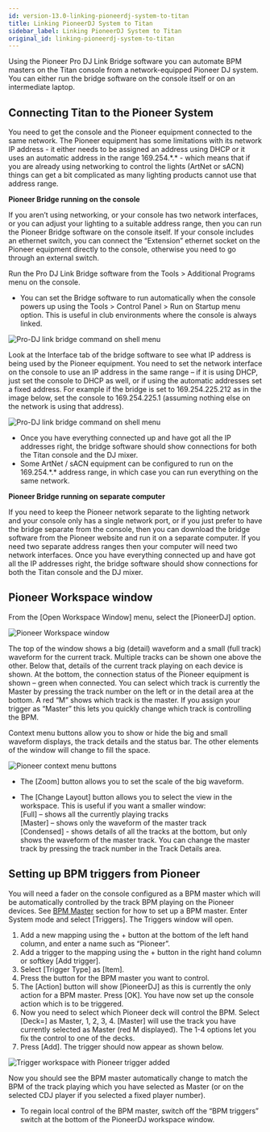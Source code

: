 ```yaml
---
id: version-13.0-linking-pioneerdj-system-to-titan
title: Linking PioneerDJ System to Titan
sidebar_label: Linking PioneerDJ System to Titan
original_id: linking-pioneerdj-system-to-titan
---
```


Using the Pioneer Pro DJ Link Bridge software you can automate BPM masters on the Titan console from a network-equipped Pioneer DJ system. You can either run the bridge software on the console itself or on an intermediate laptop.

[](https://youtu.be/vwr1DBJjBbw "PioneerDJ Integration")

Connecting Titan to the Pioneer System
--------------------------------------

You need to get the console and the Pioneer equipment connected to the same network. The Pioneer equipment has some limitations with its network IP address - it either needs to be assigned an address using DHCP or it uses an automatic address in the range 169.254.\*.\* - which means that if you are already using networking to control the lights (ArtNet or sACN) things can get a bit complicated as many lighting products cannot use that address range.

**Pioneer Bridge running on the console**

If you aren’t using networking, or your console has two network interfaces, or you can adjust your lighting to a suitable address range, then you can run the Pioneer Bridge software on the console itself. If your console includes an ethernet switch, you can connect the “Extension” ethernet socket on the Pioneer equipment directly to the console, otherwise you need to go through an external switch.

Run the Pro DJ Link Bridge software from the Tools \> Additional Programs menu on the console.

- You can set the Bridge software to run automatically when the console powers up using the Tools \> Control Panel \> Run on Startup menu option. This is useful in club environments where the console is always linked.

![Pro-DJ link bridge command on shell menu](/docs/images/Pro-DJ-link-bridge-command-on-shell-menu-2.png)

Look at the Interface tab of the bridge software to see what IP address is being used by the Pioneer equipment. You need to set the network interface on the console to use an IP address in the same range – if it is using DHCP, just set the console to DHCP as well, or if using the automatic addresses set a fixed address. For example if the bridge is set to 169.254.225.212 as in the image below, set the console to 169.254.225.1 (assuming nothing else on the network is using that address).

![Pro-DJ link bridge command on shell menu](/docs/images/Pro-DJ-link-bridge-command-on-shell-menu.png)

- Once you have everything connected up and have got all the IP addresses right, the bridge software should show connections for both the Titan console and the DJ mixer.
- Some ArtNet / sACN equipment can be configured to run on the 169.254.\*.\* address range, in which case you can run everything on the same network.

**Pioneer Bridge running on separate computer**

If you need to keep the Pioneer network separate to the lighting network and your console only has a single network port, or if you just prefer to have the bridge separate from the console, then you can download the bridge software from the Pioneer website and run it on a separate computer.
If you need two separate address ranges then your computer will need two network interfaces.
Once you have everything connected up and have got all the IP addresses right, the bridge software should show connections for both the Titan console and the DJ mixer.

Pioneer Workspace window
------------------------

From the \[Open Workspace Window\] menu, select the \[PioneerDJ\] option.

![Pioneer Workspace window](/docs/images/Pioneer-Workspace-window.png)

The top of the window shows a big (detail) waveform and a small (full track) waveform for the current track. Multiple tracks can be shown one above the other.
Below that, details of the current track playing on each device is shown.
At the bottom, the connection status of the Pioneer equipment is shown – green when connected.
You can select which track is currently the Master by pressing the track number on the left or in the detail area at the bottom. A red “M” shows which track is the master. If you assign your trigger as “Master” this lets you quickly change which track is controlling the BPM.

Context menu buttons allow you to show or hide the big and small waveform displays, the track details and the status bar. The other elements of the window will change to fill the space.

![Pioneer context menu buttons](/docs/images/Pioneer-context-menu-buttons.png)

- The \[Zoom\] button allows you to set the scale of the big waveform.  

- The \[Change Layout\] button allows you to select the view in the workspace. This is useful if you want a smaller window:  
\[Full\] – shows all the currently playing tracks  
\[Master\] – shows only the waveform of the master track  
\[Condensed\] -  shows details of all the tracks at the bottom, but only shows the waveform of the master track. You can change the master track by pressing the track number in the Track Details area.  

Setting up BPM triggers from Pioneer
------------------------------------

You will need a fader on the console configured as a BPM master which will be automatically controlled by the track BPM playing on the Pioneer devices. See [BPM Master](../running-the-show/playback-controls.md#bpm-master-options) section for how to set up a BPM master.
Enter System mode and select \[Triggers\]. The Triggers window will open.
1. Add a new mapping using the + button at the bottom of the left hand column, and enter a name such as “Pioneer”.
2. Add a trigger to the mapping using the + button in the right hand column or softkey \[Add trigger\].
3. Select \[Trigger Type\] as \[Item\].
4. Press the button for the BPM master you want to control.
5. The \[Action\] button will show \[PioneerDJ\] as this is currently the only action for a BPM master. Press \[OK\]. You have now set up the console action which is to be triggered.
6. Now you need to select which Pioneer deck will control the BPM. Select \[Deck=\] as Master, 1, 2, 3, 4. \[Master\] will use the track you have currently selected as Master (red M displayed). The 1-4 options let you fix the control to one of the decks.
7. Press \[Add\]. The trigger should now appear as shown below.

![Trigger workspace with Pioneer trigger added](/docs/images/Trigger-workspace-with-Pioneer-trigger-added.png)

Now you should see the BPM master automatically change to match the BPM of the track playing which you have selected as Master (or on the selected CDJ player if you selected a fixed player number).

- To regain local control of the BPM master, switch off the “BPM triggers” switch at the bottom of the PioneerDJ workspace window.

